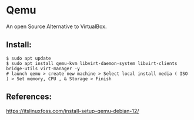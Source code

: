 Qemu
====

An open Source Alternative to VirtualBox.

Install:
-------

    $ sudo apt update
    $ sudo apt install qemu-kvm libvirt-daemon-system libvirt-clients bridge-utils virt-manager -y
    # launch qemu > create new machine > Select local install media ( ISO ) > Set memory, CPU , & Storage > Finish

References:
-----------

https://itslinuxfoss.com/install-setup-qemu-debian-12/